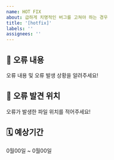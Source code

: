 ```yaml
---
name: HOT FIX
about: 급하게 치명적인 버그를 고쳐야 하는 경우
title: '[hotfix]'
labels: ''
assignees: ''
---
```


## 🤔 오류 내용

오류 내용 및 오류 발생 상황을 알려주세요!

## 🚩 오류 발견 위치

오류가 발생한 파일 위치를 적어주세요!

## 🗓️ 예상기간

0월00일 ~ 0월00일
